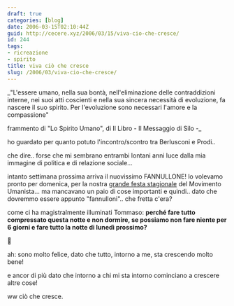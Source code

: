 ```yaml
---
draft: true
categories: [blog]
date: 2006-03-15T02:10:44Z
guid: http://cecere.xyz/2006/03/15/viva-cio-che-cresce/
id: 244
tags:
- ricreazione
- spirito
title: viva ciò che cresce
slug: /2006/03/viva-cio-che-cresce/
---
```


_"L'essere umano, nella sua bontà, nell'eliminazione delle contraddizioni interne, nei suoi atti coscienti e nella sua sincera necessità di evoluzione, fa nascere il suo spirito. Per l'evoluzione sono necessari l'amore e la compassione"
  
frammento di "Lo Spirito Umano", di Il Libro - Il Messaggio di Silo -_

ho guardato per quanto potuto l'incontro/scontro tra Berlusconi e Prodi..
  
che dire.. forse che mi sembrano entrambi lontani anni luce dalla mia immagine di politica e di relazione sociale…

intanto settimana prossima arriva il nuovissimo FANNULLONE! lo volevamo pronto per domenica, per la nostra [grande festa stagionale](http://www.ilfannullone.it) del Movimento Umanista… ma mancavano un paio di cose importanti e quindi.. dato che dovremmo essere appunto "fannulloni".. che fretta c'era?

come ci ha magistralmente illuminati Tommaso: **perché fare tutto compressato questa notte e non dormire, se possiamo non fare niente per 6 giorni e fare tutto la notte di lunedì prossimo?**

🙂

ah: sono molto felice, dato che tutto, intorno a me, sta crescendo molto bene!
  
e ancor di più dato che intorno a chi mi sta intorno cominciano a crescere altre cose!

ww ciò che cresce.